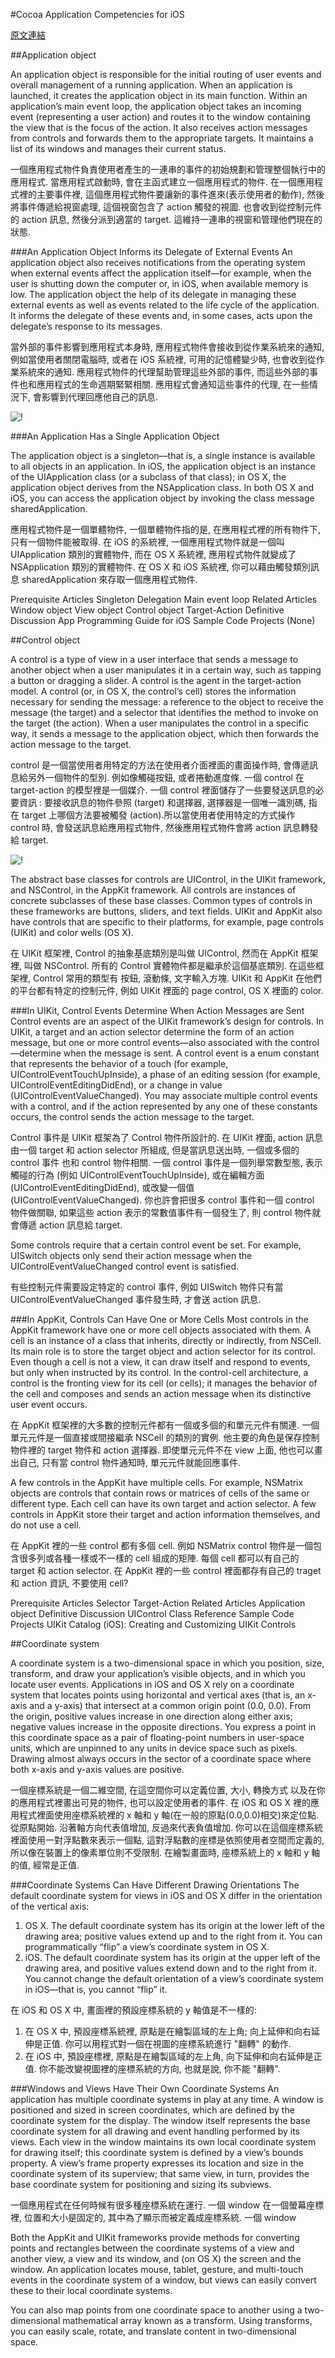 #Cocoa Application Competencies for iOS

[原文連結](https://developer.apple.com/library/ios/documentation/General/Conceptual/Devpedia-CocoaApp/ApplicationObject.html#//apple_ref/doc/uid/TP40009071-CH10-SW1)

##Application object

An application object is responsible for the initial routing of user events and overall management of a running application. When an application is launched, it creates the application object in its main function. Within an application’s main event loop, the application object takes an incoming event (representing a user action) and routes it to the window containing the view that is the focus of the action. It also receives action messages from controls and forwards them to the appropriate targets. It maintains a list of its windows and manages their current status.

一個應用程式物件負責使用者產生的一連串的事件的初始規劃和管理整個執行中的應用程式. 當應用程式啟動時, 會在主函式建立一個應用程式的物件. 在一個應用程式裡的主要事件裡, 這個應用程式物件要讓新的事件進來(表示使用者的動作), 然後將事件傳遞給視窗處理, 這個視窗包含了 action 觸發的視圖. 也會收到從控制元件的 action 訊息, 然後分派到適當的 target. 這維持一連串的視窗和管理他們現在的狀態.


###An Application Object Informs its Delegate of External Events
An application object also receives notifications from the operating system when external events affect the application itself—for example, when the user is shutting down the computer or, in iOS, when available memory is low. The application object   the help of its delegate in managing these external events as well as events related to the life cycle of the application. It informs the delegate of these events and, in some cases, acts upon the delegate’s response to its messages.

當外部的事件影響到應用程式本身時, 應用程式物件會接收到從作業系統來的通知, 例如當使用者關閉電腦時, 或者在  iOS 系統裡, 可用的記憶體變少時, 也會收到從作業系統來的通知. 應用程式物件的代理幫助管理這些外部的事件, 而這些外部的事件也和應用程式的生命週期緊緊相關. 應用程式會通知這些事件的代理, 在一些情況下, 會影響到代理回應他自己的訊息.

![!](https://developer.apple.com/library/ios/documentation/General/Conceptual/Devpedia-CocoaApp/Art/application_object.jpg)

###An Application Has a Single Application Object

The application object is a singleton—that is, a single instance is available to all objects in an application. In iOS, the application object is an instance of the UIApplication class (or a subclass of that class); in OS X, the application object derives from the NSApplication class. In both OS X and iOS, you can access the application object by invoking the class message sharedApplication.

應用程式物件是一個單體物件, 一個單體物件指的是, 在應用程式裡的所有物件下, 只有一個物件能被取得. 在 iOS 的系統裡, 一個應用程式物件就是一個叫 UIApplication 類別的實體物件, 而在 OS X 系統裡, 應用程式物件就變成了 NSApplication 類別的實體物件. 在 OS X 和 iOS 系統裡, 你可以藉由觸發類別訊息 sharedApplication 來存取一個應用程式物件.

Prerequisite Articles
Singleton
Delegation
Main event loop
Related Articles
Window object
View object
Control object
Target-Action
Definitive Discussion
App Programming Guide for iOS
Sample Code Projects
(None)

##Control object

A control is a type of view in a user interface that sends a message to another object when a user manipulates it in a certain way, such as tapping a button or dragging a slider. A control is the agent in the target-action model. A control (or, in OS X, the control’s cell) stores the information necessary for sending the message: a reference to the object to receive the message (the target) and a selector that identifies the method to invoke on the target (the action). When a user manipulates the control in a specific way, it sends a message to the application object, which then forwards the action message to the target.

control 是一個當使用者用特定的方法在使用者介面裡面的畫面操作時, 會傳遞訊息給另外一個物件的型別. 例如像觸碰按鈕, 或者捲動進度條. 一個 control 在 target-action 的模型裡是一個媒介. 一個 control 裡面儲存了一些要發送訊息的必要資訊 : 要接收訊息的物件參照 (target) 和選擇器, 選擇器是一個唯一識別碼, 指在 target 上哪個方法要被觸發 (action).所以當使用者使用特定的方式操作 control 時, 會發送訊息給應用程式物件, 然後應用程式物件會將 action 訊息轉發給 target.

![!](https://developer.apple.com/library/ios/documentation/General/Conceptual/Devpedia-CocoaApp/Art/target_action.jpg)

The abstract base classes for controls are UIControl, in the UIKit framework, and NSControl, in the AppKit framework. All controls are instances of concrete subclasses of these base classes. Common types of controls in these frameworks are buttons, sliders, and text fields. UIKit and AppKit also have controls that are specific to their platforms, for example, page controls (UIKit) and color wells (OS X).

在 UIKit 框架裡, Control 的抽象基底類別是叫做 UIControl, 然而在 AppKit 框架裡, 叫做 NSControl.  所有的 Control 實體物件都是繼承於這個基底類別. 在這些框架裡, Control 常用的類型有 按鈕, 滾動條, 文字輸入方塊. UIKit 和 AppKit 在他們的平台都有特定的控制元件, 例如 UIKit 裡面的 page control, OS X 裡面的 color.

###In UIKit, Control Events Determine When Action Messages are Sent
Control events are an aspect of the UIKit framework’s design for controls. In UIKit, a target and an action selector determine the form of an action message, but one or more control events—also associated with the control—determine when the message is sent. A control event is a enum constant that represents the behavior of a touch (for example, UIControlEventTouchUpInside), a phase of an editing session (for example, UIControlEventEditingDidEnd), or a change in value (UIControlEventValueChanged). You may associate multiple control events with a control, and if the action represented by any one of these constants occurs, the control sends the action message to the target.

Control 事件是 UIKit 框架為了 Control 物件所設計的. 在 UIKit 裡面, action 訊息由一個 target 和 action selector 所組成, 但是當訊息送出時, 一個或多個的 control 事件 也和 control 物件相關. 一個 control 事件是一個列舉常數型態, 表示觸碰的行為 (例如 UIControlEventTouchUpInside), 或在編輯方面 (UIControlEventEditingDidEnd), 或改變一個值(UIControlEventValueChanged). 你也許會把很多
 control 事件和一個 control 物件做關聯, 如果這些 action 表示的常數值事件有一個發生了, 則 control 物件就會傳遞 action 訊息給 target.
 
Some controls require that a certain control event be set. For example, UISwitch objects only send their action message when the UIControlEventValueChanged control event is satisfied.

有些控制元件需要設定特定的 control 事件, 例如 UISwitch 物件只有當 UIControlEventValueChanged 事件發生時, 才會送 action 訊息.

###In AppKit, Controls Can Have One or More Cells
Most controls in the AppKit framework have one or more cell objects associated with them. A cell is an instance of a class that inherits, directly or indirectly, from NSCell. Its main role is to store the target object and action selector for its control. Even though a cell is not a view, it can draw itself and respond to events, but only when instructed by its control. In the control-cell architecture, a control is the fronting view for its cell (or cells); it manages the behavior of the cell and composes and sends an action message when its distinctive user event occurs.

在 AppKit 框架裡的大多數的控制元件都有一個或多個的和單元元件有關連. 一個單元元件是一個直接或間接繼承 NSCell 的類別的實例. 他主要的角色是保存控制物件裡的 target 物件和 action 選擇器. 即使單元元件不在 view 上面, 他也可以畫出自己, 只有當 control 物件通知時, 單元元件就能回應事件. 

A few controls in the AppKit have multiple cells. For example, NSMatrix objects are controls that contain rows or matrices of cells of the same or different type. Each cell can have its own target and action selector. A few controls in AppKit store their target and action information themselves, and do not use a cell.


在 AppKit 裡的一些 control 都有多個 cell. 例如 NSMatrix control 物件是一個包含很多列或各種一樣或不一樣的 cell 組成的矩陣. 每個 cell 都可以有自己的 target 和 action selector. 在 AppKit 裡的一些 control 裡面都存有自己的 traget 和 action 資訊, 不要使用 cell?


Prerequisite Articles
Selector
Target-Action
Related Articles
Application object
Definitive Discussion
UIControl Class Reference
Sample Code Projects
UIKit Catalog (iOS): Creating and Customizing UIKit Controls




##Coordinate system

A coordinate system is a two-dimensional space in which you position, size, transform, and draw your application’s visible objects, and in which you locate user events. Applications in iOS and OS X rely on a coordinate system that locates points using horizontal and vertical axes (that is, an x-axis and a y-axis) that intersect at a common origin point (0.0, 0.0). From the origin, positive values increase in one direction along either axis; negative values increase in the opposite directions. You express a point in this coordinate space as a pair of floating-point numbers in user-space units, which are unpinned to any units in device space such as pixels. Drawing almost always occurs in the sector of a coordinate space where both x-axis and y-axis values are positive.

一個座標系統是一個二維空間, 在這空間你可以定義位置, 大小, 轉換方式 以及在你的應用程式裡畫出可見的物件, 也可以設定使用者的事件. 在 iOS 和 OS X 裡的應用程式裡面使用座標系統裡的 x 軸和 y 軸(在一般的原點(0.0,0.0)相交)來定位點. 從原點開始. 沿著軸方向代表值增加, 反過來代表負值增加. 你可以在這個座標系統裡面使用一對浮點數來表示一個點, 這對浮點數的座標是依照使用者空間而定義的, 所以像在裝置上的像素單位則不受限制. 在繪製畫面時, 座標系統上的 x 軸和 y 軸的值, 經常是正值.

###Coordinate Systems Can Have Different Drawing Orientations
The default coordinate system for views in iOS and OS X differ in the orientation of the vertical axis:

1. OS X. The default coordinate system has its origin at the lower left of the drawing area; positive values extend up and to the right from it. You can programmatically “flip” a view’s coordinate system in OS X.
2. iOS. The default coordinate system has its origin at the upper left of the drawing area, and positive values extend down and to the right from it. You cannot change the default orientation of a view’s coordinate system in iOS—that is, you cannot “flip” it.

在 iOS 和 OS X 中, 畫面裡的預設座標系統的 y 軸值是不一樣的:

1. 在 OS X 中, 預設座標系統裡, 原點是在繪製區域的左上角; 向上延伸和向右延伸是正值. 你可以用程式對一個在視圖的座標系統進行 "翻轉" 的動作.
2. 在 iOS 中, 預設座標裡, 原點是在繪製區域的左上角, 向下延伸和向右延伸是正值. 你不能改變視圖裡的座標系統的方向, 也就是說, 你不能 "翻轉".


###Windows and Views Have Their Own Coordinate Systems
An application has multiple coordinate systems in play at any time. A window is positioned and sized in screen coordinates, which are defined by the coordinate system for the display. The window itself represents the base coordinate system for all drawing and event handling performed by its views. Each view in the window maintains its own local coordinate system for drawing itself; this coordinate system is defined by a view’s bounds property. A view’s frame property expresses its location and size in the coordinate system of its superview; that same view, in turn, provides the base coordinate system for positioning and sizing its subviews.


一個應用程式在任何時候有很多種座標系統在運行. 一個 window 在一個螢幕座標裡, 位置和大小是固定的, 其中為了顯示而被定義成座標系統. 一個 window 


Both the AppKit and UIKit frameworks provide methods for converting points and rectangles between the coordinate systems of a view and another view, a view and its window, and (on OS X) the screen and the window. An application locates mouse, tablet, gesture, and multi-touch events in the coordinate system of a window, but views can easily convert these to their local coordinate systems.

You can also map points from one coordinate space to another using a two-dimensional mathematical array known as a transform. Using transforms, you can easily scale, rotate, and translate content in two-dimensional space.

